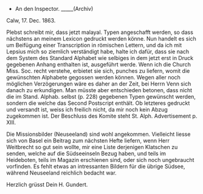 + An den Inspector. _____(Archiv)

 Calw, 17. Dec. 1863.

Plebst schreibt mir, dass jetzt malayal. Typen angeschafft werden, so dass nächstens an meinem Lexicon gedruckt werden könne. Nun handelt es sich um Beifügung einer Transcription in römischen Lettern, und da ich mit Lepsius mich so ziemlich verständigt habe, halte ich dafür, dass sie nach dem System des Standard Alphabet wie selbiges in dem jetzt erst in Druck gegebenen Anhang enthalten ist, ausgeführt werde. Wenn ich die Church Miss. Soc. recht verstehe, erbietet sie sich, punches zu liefern, womit die gewünschten Alphabete gegossen werden können. Wegen aller noch möglichen Verzögerungen wäre es daher an der Zeit, bei Herrn Venn sich danach zu erkundigen. Man müsste aber entschieden betonen, dass nicht die im Stand. Alphab. selbst (p. 228) gegebenen Typen gewünscht werden, sondern die welche das Second Postscript enthält. Ob letzteres gedruckt und versandt ist, weiss ich freilich nicht, da mir noch kein Abzug zugekommen ist. Der Beschluss des Komite steht St. Alph. Advertisement p. XIII.

Die Missionsbilder (Neuseeland) sind wohl angekommen. Vielleicht liesse sich von Basel ein Beitrag zum nächsten Hefte liefern, wenn Herr Weitbrecht so gut sein wollte, mir eine Liste derjenigen Klatschen zu senden, welche auf die Südseeinseln Bezug haben, und teils im Heideboten, teils im Magazin erschienen sind, oder sich noch ungebraucht vorfinden. Es fehlt etwas an intressanten Bildern für die übrige Südsee, während Neuseeland reichlich bedacht war.

 Herzlich grüsst
 Dein H. Gundert.

